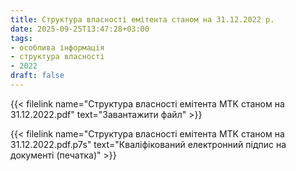 ```yaml
---
title: Структура власності емітента станом на 31.12.2022 р.
date: 2025-09-25T13:47:28+03:00
tags:
- особлива інформація
- структура власності
- 2022
draft: false
---
```


{{< filelink name="Структура власності емітента MTK станом на 31.12.2022.pdf" text="Завантажити файл" >}}

{{< filelink name="Структура власності емітента MTK станом на 31.12.2022.pdf.p7s" text="Кваліфікований електронний підпис на документі (печатка)" >}}
